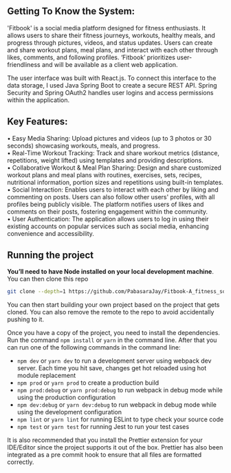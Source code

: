 ## Getting To Know the System:</br>
'Fitbook' is a social media platform designed for fitness enthusiasts. It allows users to share their fitness 
journeys, workouts, healthy meals, and progress through pictures, videos, and status updates. Users can 
create and share workout plans, meal plans, and interact with each other through likes, comments, and 
following profiles. ‘Fitbook’ prioritizes user-friendliness and will be available as a client web application.

The user interface was built with React.js. To connect this interface to the data storage, I used Java
Spring Boot to create a secure REST API. Spring Security and Spring OAuth2 handles user logins and
access permissions within the application.

## Key Features:</br>
• Easy Media Sharing: Upload pictures and videos (up to 3 photos or 30 seconds) showcasing 
workouts, meals, and progress.</br>
• Real-Time Workout Tracking: Track and share workout metrics (distance, repetitions, weight 
lifted) using templates and providing descriptions.</br>
• Collaborative Workout & Meal Plan Sharing: Design and share customized workout plans and 
meal plans with routines, exercises, sets, recipes, nutritional information, portion sizes and 
repetitions using built-in templates.</br>
• Social Interaction: Enables users to interact with each other by liking and commenting on posts. 
Users can also follow other users' profiles, with all profiles being publicly visible. The platform 
notifies users of likes and comments on their posts, fostering engagement within the community.</br>
• User Authentication: The application allows users to log in using their existing accounts on popular
services such as social media, enhancing convenience and accessibility.</br>

## Running the project

**You’ll need to have Node installed on your local development machine**. You can then clone this repo

```sh
git clone --depth=1 https://github.com/PabasaraJay/Fitbook-A_fitness_social_media_platform.git
```

You can then start building your own project based on the project that gets cloned. You can also remove the remote to the repo to avoid accidentally pushing to it.

Once you have a copy of the project, you need to install the dependencies. Run the command `npm install` or `yarn` in the command line.
After that you can run one of the following commands in the command line:

- `npm dev` or `yarn dev` to run a development server using webpack dev server. Each time you hit save, changes get hot reloaded using hot module replacement
- `npm prod` or `yarn prod` to create a production build
- `npm prod:debug` or `yarn prod:debug` to run webpack in debug mode while using the production configuration
- `npm dev:debug` or `yarn dev:debug` to run webpack in debug mode while using the development configuration
- `npm lint` or `yarn lint` for running ESLint to type check your source code
- `npm test` or `yarn test` for running Jest to run your test cases

It is also recommended that you install the Prettier extension for your IDE/Editor since the project supports it out of the box. Prettier has also been integrated as a pre commit hook to ensure that all files are formatted correctly.
